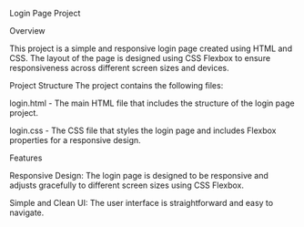 Login Page Project

Overview

This project is a simple and responsive login page created using HTML and CSS. The layout of the page is designed using CSS Flexbox to ensure responsiveness across different screen sizes and devices.

Project Structure
The project contains the following files:

login.html - The main HTML file that includes the structure of the login page project.

login.css - The CSS file that styles the login page and includes Flexbox properties for a responsive design.

Features

Responsive Design: The login page is designed to be responsive and adjusts gracefully to different screen sizes using CSS Flexbox.

Simple and Clean UI: The user interface is straightforward and easy to navigate.
